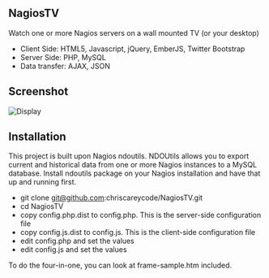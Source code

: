 NagiosTV
------------

Watch one or more Nagios servers on a wall mounted TV (or your desktop)

- Client Side: HTML5, Javascript, jQuery, EmberJS, Twitter Bootstrap
- Server Side: PHP, MySQL
- Data transfer: AJAX, JSON

Screenshot
------------

![Display](http://chriscarey.com/projects/ajax-monitor-for-nagios/ajax-monitor-2.0-1.png)

Installation
------------

This project is built upon Nagios ndoutils.
NDOUtils allows you to export current and historical data from one or more Nagios instances to a MySQL database.
Install ndoutils package on your Nagios installation and have that up and running first.

- git clone git@github.com:chriscareycode/NagiosTV.git
- cd NagiosTV
- copy config.php.dist to config.php. This is the server-side configuration file
- copy config.js.dist to config.js. This is the client-side configuration file
- edit config.php and set the values 
- edit config.js and set the values


To do the four-in-one, you can look at frame-sample.htm included.

